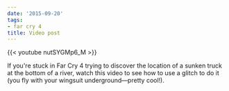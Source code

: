 ```yaml
---
date: '2015-09-20'
tags:
- far cry 4
title: Video post
---
```


{{< youtube nutSYGMp6_M >}}

If you're stuck in Far Cry 4 trying to discover the location of a sunken truck at the bottom of a river, watch this video to see how to use a glitch to do it (you fly with your wingsuit underground—pretty cool!).
